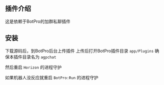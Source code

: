 ## 插件介绍
这是依赖于BotPro的加群私聊插件
## 安装
下载源码后，到BotPro后台上传插件
上传后打开BotPro插件目录 `app/Plugins`
确保本插件目录名为 `agpchat`

然后重启 `Horizon` 的进程守护

如果机器人没反应就重启 `BotPro:Run` 的进程守护